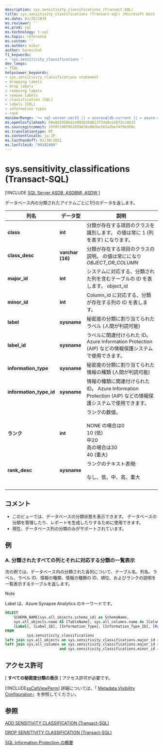 ```yaml
---
description: sys.sensitivity_classifications (Transact-SQL)
title: sys.sensitivity_classifications (Transact-sql) |Microsoft Docs
ms.date: 03/25/2019
ms.reviewer: ''
ms.prod: sql
ms.technology: t-sql
ms.topic: reference
ms.custom: ''
ms.author: mibar
author: barmichal
f1_keywords:
- 'sys.sensitivity_classifications '
dev_langs:
- TSQL
helpviewer_keywords:
- sys.sensitivity_classifications statement
- dropping labels
- drop labels
- removing labels
- remove labels
- classification [SQL]
- labels [SQL]
- information types
- rank
monikerRange: '>= sql-server-ver15 || = azuresqldb-current || = azure-sqldw-latest'
ms.openlocfilehash: 69e0d1958bdce992626d823f7da8ce1871cc4632
ms.sourcegitcommit: 33f0f190f962059826e002be165a2bef4f9e350c
ms.translationtype: MT
ms.contentlocale: ja-JP
ms.lasthandoff: 01/30/2021
ms.locfileid: "99182480"
---
```

# <a name="syssensitivity_classifications-transact-sql"></a>sys.sensitivity_classifications (Transact-SQL)
[!INCLUDE [SQL Server ASDB, ASDBMI, ASDW ](../../includes/applies-to-version/sql-asdb-asdbmi-asa.md)]

データベース内の分類されたアイテムごとに1行のデータを返します。

|列名|データ型|説明|
|-----------------|---------------|-----------------|  
|**class**|**int**|分類が存在する項目のクラスを識別します。 の値は常に 1 (列を表す) になります。|  
|**class_desc**|**varchar (16)**|分類が存在する項目のクラスの説明。 の値は常にになり *OBJECT_OR_COLUMN*|  
|**major_id**|**int**|システムに対応する、分類された列を含むテーブルの ID を表します。 object_id|  
|**minor_id**|**int**|Column_id に対応する、分類が存在する列の ID を表します。|   
|**label**|**sysname**|秘密度の分類に割り当てられたラベル (人間が判読可能)|  
|**label_id**|**sysname**|ラベルに関連付けられた ID。 Azure Information Protection (AIP) などの情報保護システムで使用できます。|  
|**information_type**|**sysname**|秘密度の分類に割り当てられた情報の種類 (人間が判読可能)|  
|**information_type_id**|**sysname**|情報の種類に関連付けられた ID。 Azure Information Protection (AIP) などの情報保護システムで使用できます。|  
|**ランク**|**int**|ランクの数値。 <br><br>NONE の場合は0<br>10 (低)<br>中20<br>高の場合は30<br>40 (重大)| 
|**rank_desc**|**sysname**|ランクのテキスト表現:  <br><br>なし、低、中、高、重大|  
| &nbsp; | &nbsp; | &nbsp; |

## <a name="remarks"></a>コメント  

- このビューでは、データベースの分類状態を表示できます。 データベースの分類を管理したり、レポートを生成したりするために使用できます。
- 現在、データベース列の分類のみがサポートされています。
 
## <a name="examples"></a>例

### <a name="a-listing-all-classified-columns-and-their-corresponding-classification"></a>A. 分類されたすべての列とそれに対応する分類の一覧表示

次の例では、データベース内の分類された各列について、テーブル名、列名、ラベル、ラベル ID、情報の種類、情報の種類の ID、順位、およびランクの説明を一覧表示するテーブルを返します。

> [!NOTE]
> Label は、Azure Synapse Analytics のキーワードです。

```sql
SELECT
    SCHEMA_NAME(sys.all_objects.schema_id) as SchemaName,
    sys.all_objects.name AS [TableName], sys.all_columns.name As [ColumnName],
    [Label], [Label_ID], [Information_Type], [Information_Type_ID], [Rank], [Rank_Desc]
FROM
          sys.sensitivity_classifications
left join sys.all_objects on sys.sensitivity_classifications.major_id = sys.all_objects.object_id
left join sys.all_columns on sys.sensitivity_classifications.major_id = sys.all_columns.object_id
                         and sys.sensitivity_classifications.minor_id = sys.all_columns.column_id
```

## <a name="permissions"></a>アクセス許可  
 [ **すべての秘密度分類の表示** ] アクセス許可が必要です。 
 
 [!INCLUDE[ssCatViewPerm](../../includes/sscatviewperm-md.md)] 詳細については、「 [Metadata Visibility Configuration](../../relational-databases/security/metadata-visibility-configuration.md)」を参照してください。  

## <a name="see-also"></a>参照  

[ADD SENSITIVITY CLASSIFICATION (Transact-SQL)](../../t-sql/statements/add-sensitivity-classification-transact-sql.md)

[DROP SENSITIVITY CLASSIFICATION (Transact-SQL)](../../t-sql/statements/drop-sensitivity-classification-transact-sql.md)

[SQL Information Protection の概要](/azure/azure-sql/database/data-discovery-and-classification-overview)